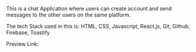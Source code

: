 This is a chat Application where users can create account and send messages to the other users on the same platform.

The tech Stack used in this is:  HTML, CSS, Javascript, React.js, Git, Github, Firebase, Toastify

Preview Link:
